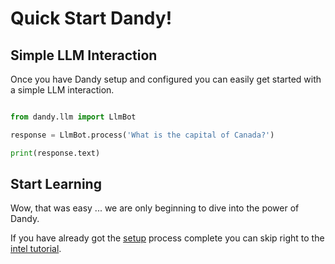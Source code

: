 # Quick Start Dandy!

## Simple LLM Interaction

Once you have Dandy setup and configured you can easily get started with a simple LLM interaction.

```python exec="True" source="above" source="material-block"

from dandy.llm import LlmBot

response = LlmBot.process('What is the capital of Canada?')

print(response.text)

```

## Start Learning

Wow, that was easy ... we are only beginning to dive into the power of Dandy.

If you have already got the [setup](../guides/tutorial/1_setup.md) process complete you can skip right to the [intel tutorial](../guides/tutorial/2_intel.md).